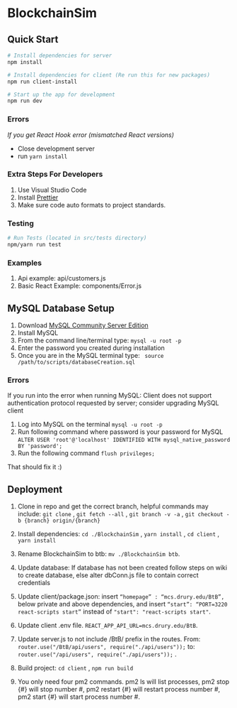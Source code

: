 <!-- @format -->

# BlockchainSim

## Quick Start

```bash
# Install dependencies for server
npm install

# Install dependencies for client (Re run this for new packages)
npm run client-install

# Start up the app for development
npm run dev
```

### Errors
_If you get React Hook error (mismatched React versions)_
- Close development server
- run ```yarn install```

### Extra Steps For Developers 

1. Use Visual Studio Code
2. Install [Prettier](https://marketplace.visualstudio.com/items?itemName=esbenp.prettier-vscode)
3. Make sure code auto formats to project standards.

### Testing

```bash
# Run Tests (located in src/tests directory)
npm/yarn run test
```

### Examples

1. Api example: api/customers.js
2. Basic React Example: components/Error.js

## MySQL Database Setup

1. Download [MySQL Community Server Edition](https://dev.mysql.com/downloads/mysql/)
2. Install MySQL
3. From the command line/terminal type: ```mysql -u root -p```
4. Enter the password you created during installation
5. Once you are in the MySQL terminal type: ``` source /path/to/scripts/databaseCreation.sql```

### Errors
If you run into the error when running MySQL: Client does not support authentication protocol requested by server; consider upgrading MySQL client
1. Log into MySQL on the terminal ```mysql -u root -p```
2. Run following command where password is your password for MySQL ```ALTER USER 'root'@'localhost' IDENTIFIED WITH mysql_native_password BY 'password';```
3. Run the following command ```flush privileges;```

That should fix it :)

## Deployment

1. Clone in repo and get the correct branch, helpful commands may include: ```git clone``` , ```git fetch --all``` , ```git branch -v -a``` , ```git checkout -b {branch} origin/{branch}```
2. Install dependencies: ```cd ./BlockchainSim``` , ```yarn install``` , ```cd client``` , ```yarn install```
3. Rename BlockchainSim to btb: ```mv ./BlockchainSim btb```.
4. Update database: If database has not been created follow steps on wiki to create database, else alter dbConn.js file to contain correct credentials
5. Update client/package.json: insert ```“homepage” : “mcs.drury.edu/BtB”,``` below private and above dependencies, and insert ```“start”: “PORT=3220 react-scripts start”``` instead of ```"start": "react-scripts start"```.
6. Update client .env file. ```REACT_APP_API_URL=mcs.drury.edu/BtB```.
7. Update server.js to not include /BtB/ prefix in the routes. From: ```router.use("/BtB/api/users", require("./api/users"));``` to: ```router.use("/api/users", require("./api/users"));``` .

8. Build project: ```cd client``` , ```npm run build```
9. You only need four pm2 commands. pm2 ls will list processes, pm2 stop {#} will stop number #, pm2 restart {#} will restart process number #, pm2 start {#} will start process number #.
